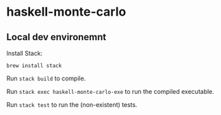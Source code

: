 # haskell-monte-carlo

## Local dev environemnt

Install Stack:

```
brew install stack
```

Run `stack build` to compile.

Run `stack exec haskell-monte-carlo-exe` to run the compiled executable.

Run `stack test` to run the (non-existent) tests.
